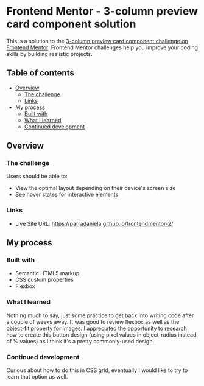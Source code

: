 # Frontend Mentor - 3-column preview card component solution

This is a solution to the [3-column preview card component challenge on Frontend Mentor](https://www.frontendmentor.io/challenges/3column-preview-card-component-pH92eAR2-). Frontend Mentor challenges help you improve your coding skills by building realistic projects. 

## Table of contents

- [Overview](#overview)
  - [The challenge](#the-challenge)
  - [Links](#links)
- [My process](#my-process)
  - [Built with](#built-with)
  - [What I learned](#what-i-learned)
  - [Continued development](#continued-development)

## Overview

### The challenge

Users should be able to:

- View the optimal layout depending on their device's screen size
- See hover states for interactive elements

### Links

- Live Site URL: https://parradaniela.github.io/frontendmentor-2/

## My process

### Built with

- Semantic HTML5 markup
- CSS custom properties
- Flexbox

### What I learned

Nothing much to say, just some practice to get back into writing code after a couple of weeks away. It was good to review flexbox as well as the object-fit property for images. I appreciated the opportunity to research how to create this button design (using pixel values in object-radius instead of % values) as I think it's a pretty commonly-used design. 

### Continued development

Curious about how to do this in CSS grid, eventually I would like to try to learn that option as well. 


